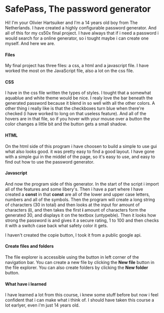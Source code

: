 # SafePass, The password generator

Hi! I'm your Olivier Hartsuiker and I'm a 14 years old boy from The Netherlands.  I have created a highly configurable password generator. And all of this for my cs50x final project. I have always that if i need a password i would search for a online generator, so i tought maybe i can create one myself. And here we are.

#### Files

My final project has three files: a css, a html and a javascript file. I have worked the most on the JavaScript file, also a lot on the css file.

#### CSS

I have in the css file written the types of styles. I tought that a somewhat aquablue and white theme would be nice. I realy love the bar beneath the generated password because it blend in so well with all the other colors. A other thing i really like is that the checkboxes turn blue when there're checked (i have worked to long on that useless feature). And all of the hovers are in that file, so if you hover with your mouse over a button the color changes a little bit and the button gets a small shadow.

#### HTML

On the html side of this program i have choosen to build a simple to use gui what also looks good. it was pretty easy to find a good layout. I have gone with a simple gui in the middel of the page, so it's easy to use, and easy to find out how to use the password generator.

#### Javascript

And now the program side of this generator. In the start of the script i import all of the features and some libery's.
Then i have a part where I have created a **const** in that **const** are all of the lower and upper case letters, numbers and all of the symbols.
Then the program will create a long string of characters (30 in total) and then looks at the input for amount of characters (**i**), and then takes the first **i** amount of characters form the generated 30, and displays it on the textbox (untypeble).
Then it looks how strong the password is and gives it a secure rating, 1 to 100 and then checks it with a switch case back what safety color it gets.

I haven't created the copie button, I took it from a public google api.

#### Create files and folders

The file explorer is accessible using the button in left corner of the navigation bar. You can create a new file by clicking the **New file** button in the file explorer. You can also create folders by clicking the **New folder** button.


#### What have i learned

I have learned a lot from this course, i knew some stuff before but now i feel confident that i can make what i think of. I should have taken this course a lot earlyer, even i'm just 14 years old.